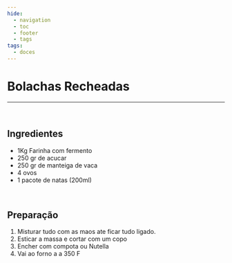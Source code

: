 ```yaml
---
hide:
  - navigation
  - toc
  - footer
  - tags
tags:
  - doces
---
```



# Bolachas Recheadas

<hr>

<br>


## **Ingredientes**

* 1Kg Farinha com fermento
* 250 gr de acucar
* 250 gr de manteiga de vaca
* 4 ovos
* 1 pacote de natas (200ml)

<br>

## **Preparação**

1. Misturar tudo com as maos ate ficar tudo ligado.
2. Esticar a massa e cortar com um copo
3. Encher com compota ou Nutella
4. Vai ao forno a a 350 F

